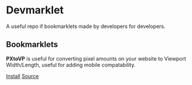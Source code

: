# Devmarklet
A useful repo if bookmarklets made by developers for developers.

## Bookmarklets
**PXtoVP** is useful for converting pixel amounts on your website to Viewport Width/Length, useful for adding mobile compatability.

[Install](https://pages.gavingogaming.com/Devmarklet?url=https://github.com/GavinGoGaming/Devmarklet/raw/main/pxtvp/bookmarklet.js) 
[Source](https://github.com/GavinGoGaming/Devmarklet/raw/main/pxtvp/source.js)
